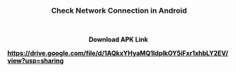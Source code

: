 <h3 style="text-align: center;">Check Network Connection in Android</h3>
<p style="text-align: center;">&nbsp;</p>
<p style="text-align: center;"><span style="color: #000000;"><span style="caret-color: #333399;"><strong>Download APK Link&nbsp;</strong></span></span></p>
<p style="text-align: left;"><span style="color: #000000;"><strong><a style="color: #000000;" title="APK" href="https://drive.google.com/file/d/1VwxwsbSG-hdGJpfhrTEXxYtyq8NWR_no/view?usp=sharing">https://drive.google.com/file/d/1AQkxYHyaMQ1ldplkOY5iFxr1xhbLY2EV/view?usp=sharing</a></strong></span></p>
